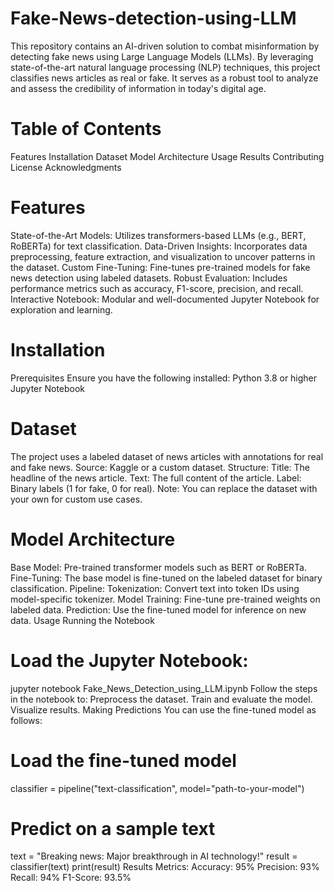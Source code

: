 # Fake-News-detection-using-LLM
This repository contains an AI-driven solution to combat misinformation by detecting fake news using Large Language Models (LLMs). By leveraging state-of-the-art natural language processing (NLP) techniques, this project classifies news articles as real or fake. It serves as a robust tool to analyze and assess the credibility of information in today's digital age.

# Table of Contents
Features
Installation
Dataset
Model Architecture
Usage
Results
Contributing
License
Acknowledgments
# Features
State-of-the-Art Models: Utilizes transformers-based LLMs (e.g., BERT, RoBERTa) for text classification.
Data-Driven Insights: Incorporates data preprocessing, feature extraction, and visualization to uncover patterns in the dataset.
Custom Fine-Tuning: Fine-tunes pre-trained models for fake news detection using labeled datasets.
Robust Evaluation: Includes performance metrics such as accuracy, F1-score, precision, and recall.
Interactive Notebook: Modular and well-documented Jupyter Notebook for exploration and learning.
# Installation
Prerequisites
Ensure you have the following installed:
Python 3.8 or higher
Jupyter Notebook


# Dataset
The project uses a labeled dataset of news articles with annotations for real and fake news.
Source: Kaggle or a custom dataset.
Structure:
Title: The headline of the news article.
Text: The full content of the article.
Label: Binary labels (1 for fake, 0 for real).
Note: You can replace the dataset with your own for custom use cases.

# Model Architecture
Base Model: Pre-trained transformer models such as BERT or RoBERTa.
Fine-Tuning: The base model is fine-tuned on the labeled dataset for binary classification.
Pipeline:
Tokenization: Convert text into token IDs using model-specific tokenizer.
Model Training: Fine-tune pre-trained weights on labeled data.
Prediction: Use the fine-tuned model for inference on new data.
Usage
Running the Notebook

# Load the Jupyter Notebook:

jupyter notebook Fake_News_Detection_using_LLM.ipynb
Follow the steps in the notebook to:
Preprocess the dataset.
Train and evaluate the model.
Visualize results.
Making Predictions
You can use the fine-tuned model as follows:


# Load the fine-tuned model
classifier = pipeline("text-classification", model="path-to-your-model")

# Predict on a sample text
text = "Breaking news: Major breakthrough in AI technology!"
result = classifier(text)
print(result)
Results
Metrics:
Accuracy: 95%
Precision: 93%
Recall: 94%
F1-Score: 93.5%






